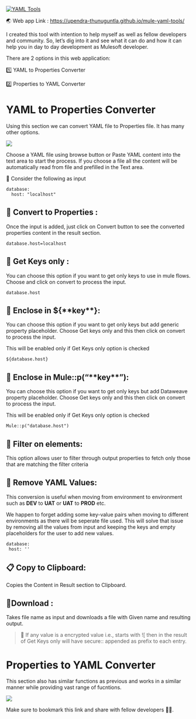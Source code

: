 [![YAML Tools](https://miro.medium.com/v2/resize:fit:720/format:webp/0*VNyidRqsr60sdIKi.png)](https://upendra-thunuguntla.github.io/mule-yaml-tools/)


🌏 Web app Link : https://upendra-thunuguntla.github.io/mule-yaml-tools/

I created this tool with intention to help myself as well as fellow developers and community. So, let’s dig into it and see what it can do and how it can help you in day to day development as Mulesoft developer.

There are 2 options in this web application:

1️⃣ YAML to Properties Converter

2️⃣ Properties to YAML Converter

# YAML to Properties Converter
Using this section we can convert YAML file to Properties file. It has many other options.

![](https://miro.medium.com/v2/resize:fit:720/format:webp/1*6PY1ABIVBB5TE1AZfJujQA.png)

Choose a YAML file using browse button or Paste YAML content into the text area to start the process.
If you choose a file all the content will be automatically read from file and prefilled in the Text area.

🤞 Consider the following as input

```
database:
  host: "localhost"
```
## 🌠 Convert to Properties : 
Once the input is added, just click on Convert button to see the converted properties content in the result section.

```
database.host=localhost
```
## 🌠 Get Keys only : 
You can choose this option if you want to get only keys to use in mule flows. Choose and click on convert to process the input.

```
database.host
```

## 🌠 Enclose in ${\*\*key**}: 
You can choose this option if you want to get only keys but add generic property placeholder. Choose Get keys only and this then click on convert to process the input.

This will be enabled only if Get Keys only option is checked
```
${database.host}
```

## 🌠 Enclose in Mule::p(“\*\*key**”): 
You can choose this option if you want to get only keys but add Dataweave property placeholder. Choose Get keys only and this then click on convert to process the input.

This will be enabled only if Get Keys only option is checked
```
Mule::p("database.host")
```

## 🥳 Filter on elements: 
This option allows user to filter through output properties to fetch only those that are matching the filter criteria

## 🌠 Remove YAML Values: 

This conversion is useful when moving from environment to environment such as **DEV** to **UAT** or **UAT** to **PROD** etc.

We happen to forget adding some key-value pairs when moving to different environments as there will be seperate file used. This will solve that issue by removing all the values from input and keeping the keys and empty placeholders for the user to add new values.

```
database:
 host: ''
```
## 📋 Copy to Clipboard: 
Copies the Content in Result section to Clipboard.

## 📁Download : 
Takes file name as input and downloads a file with Given name and resulting output.

> 🚀 If any value is a encrypted value i.e., starts with ![ then in the result of Get Keys only will have secure:: appended as prefix to each entry.

# Properties to YAML Converter
This section also has similar functions as previous and works in a similar manner while providing vast range of fucntions.

![](https://miro.medium.com/v2/resize:fit:720/format:webp/1*F3RRCYxrciNMapHX2Ewpxw.png)

Make sure to bookmark this link and share with fellow developers 🐱‍🏍.




